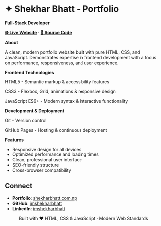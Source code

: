 # ✦ Shekhar Bhatt - Portfolio

**Full-Stack Developer**

[**🌐 Live Website**](https://www.shekharbhatt.com.np) · [**📂 Source Code**](https://github.com/imshekharbhatt/MyPortfolio)

**About**

A clean, modern portfolio website built with pure HTML, CSS, and JavaScript. Demonstrates expertise in frontend development with a focus on performance, responsiveness, and user experience.

**Frontend Technologies**

HTML5 - Semantic markup & accessibility features

CSS3 - Flexbox, Grid, animations & responsive design

JavaScript ES6+ - Modern syntax & interactive functionality

**Development & Deployment**

Git - Version control

GitHub Pages - Hosting & continuous deployment

**Features**

- Responsive design for all devices
- Optimized performance and loading times
- Clean, professional user interface
- SEO-friendly structure
- Cross-browser compatibility

## Connect

- **Portfolio**: [shekharbhatt.com.np](https://www.shekharbhatt.com.np)
- **GitHub**: [imshekharbhatt](https://github.com/imshekharbhatt)
- **LinkedIn**: [imshekharbhatt](https://linkedin.com/in/imshekharbhatt)

<div align="center">

Built with ❤️ HTML, CSS & JavaScript · Modern Web Standards

</div>
